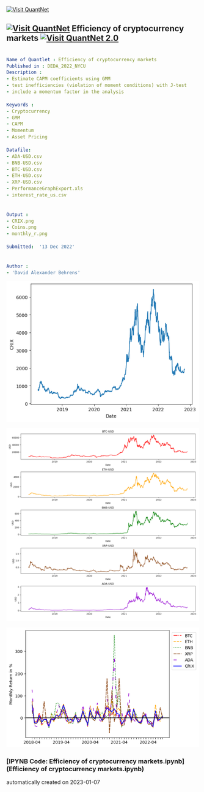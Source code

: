 [<img src="https://github.com/QuantLet/Styleguide-and-FAQ/blob/master/pictures/banner.png" width="888" alt="Visit QuantNet">](http://quantlet.de/)

## [<img src="https://github.com/QuantLet/Styleguide-and-FAQ/blob/master/pictures/qloqo.png" alt="Visit QuantNet">](http://quantlet.de/) **Efficiency of cryptocurrency markets** [<img src="https://github.com/QuantLet/Styleguide-and-FAQ/blob/master/pictures/QN2.png" width="60" alt="Visit QuantNet 2.0">](http://quantlet.de/)

```yaml

Name of Quantlet : Efficiency of cryptocurrency markets
Published in : DEDA_2022_NYCU
Description : 
- Estimate CAPM coefficients using GMM
- test inefficiencies (violation of moment conditions) with J-test
- include a momentum factor in the analysis

Keywords :
- Cryptocurrency
- GMM
- CAPM
- Momentum
- Asset Pricing

Datafile:
- ADA-USD.csv
- BNB-USD.csv
- BTC-USD.csv
- ETH-USD.csv
- XRP-USD.csv
- PerformanceGraphExport.xls
- interest_rate_us.csv


Output :
- CRIX.png
- Coins.png
- monthly_r.png

Submitted:  '13 Dec 2022'


Author : 
- 'David Alexander Behrens'

```

![Picture1](CRIX.png)

![Picture2](Coins.png)

![Picture3](monthly_r.png)

### [IPYNB Code: Efficiency of cryptocurrency markets.ipynb](Efficiency of cryptocurrency markets.ipynb)


automatically created on 2023-01-07